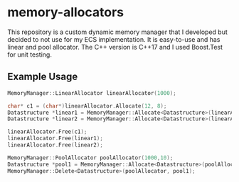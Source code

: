 # memory-allocators
This repository is a custom dynamic memory manager that I developed  but decided to not use for my ECS implementation. It is easy-to-use and has linear and pool allocator. The C++ version is C++17 and I used Boost.Test for unit testing. 

## Example Usage
```C++
MemoryManager::LinearAllocator linearAllocator(1000);

char* c1 = (char*)linearAllocator.Allocate(12, 8);
Datastructure *linear1 = MemoryManager::Allocate<Datastructure>(linearAllocator, 16,0,0,0);
Datastructure *linear2 = MemoryManager::Allocate<Datastructure>(linearAllocator,0,0,0,0);

linearAllocator.Free(c1);
linearAllocator.Free(linear1);
linearAllocator.Free(linear2);

MemoryManager::PoolAllocator poolAllocator(1000,10);
Datastructure *pool1 = MemoryManager::Allocate<Datastructure>(poolAllocator, 0, 0, 0, 0);
MemoryManager::Delete<Datastructure>(poolAllocator, pool1);
```
